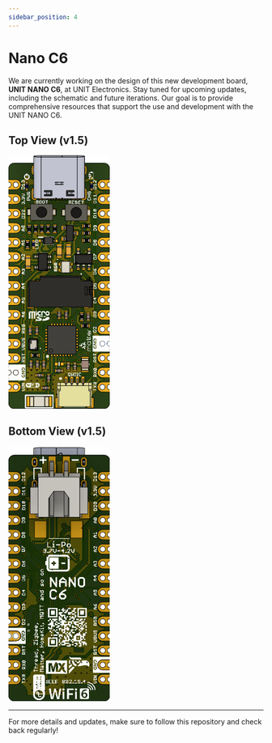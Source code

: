 ```yaml
---
sidebar_position: 4
---
```




# Nano C6

We are currently working on the design of this new development board, **UNIT NANO C6**, at UNIT Electronics. Stay tuned for upcoming updates, including the schematic and future iterations. Our goal is to provide comprehensive resources that support the use and development with the UNIT NANO C6.

## Top View (v1.5)
<div style={{ textAlign: "center" }}>
  <a href="#">
    <img
      src="/img/development/TOP(1V5).png"
      width="200px"
      style={{ transform: "rotate(90deg)" }}
      alt="Rotated Image"
    />
    <br />
  </a>
</div>


## Bottom View (v1.5)

<div style={{ textAlign: "center" }}>
  <a href="#">
    <img
      src="/img/development/BOTTOM(1V5).png"
      width="200px"
      style={{ transform: "rotate(90deg)" }}
      alt="Rotated Image"
    />
    <br />
  </a>
</div>

---

For more details and updates, make sure to follow this repository and check back regularly!